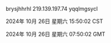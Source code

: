 brysjhhrhl 219.139.197.74 yqqlmgsycl

2024年 10月 26日 星期六 15:50:02 CST

2024年 10月 26日 星期六 07:50:02 GMT

